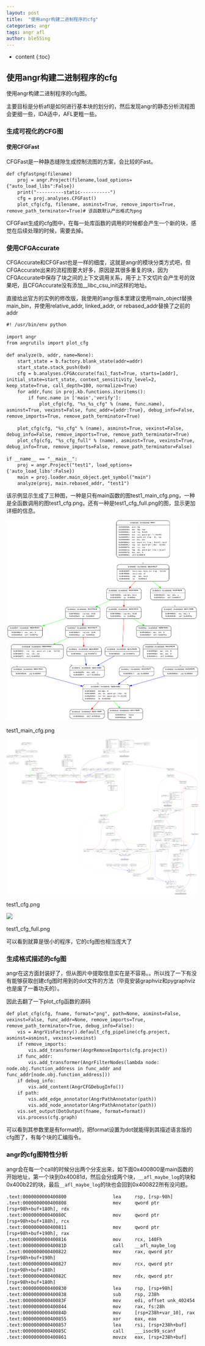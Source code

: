 ```yaml
---
layout: post
title:  "使用angr构建二进制程序的cfg"
categories: angr
tags: angr afl
author: ble55ing
---
```


* content
{:toc}
## 使用angr构建二进制程序的cfg

使用angr构建二进制程序的cfg图。

主要目标是分析afl是如何进行基本块的划分的，然后发现angr的静态分析流程图会更细一些，IDA适中，AFL更粗一些。

### 生成可视化的CFG图

#### 使用CFGFast

CFGFast是一种静态缝隙生成控制流图的方案，会比较的Fast。

```
def cfgfastpng(filename)
    proj = angr.Project(filename,load_options={"auto_load_libs":False})
    print("----------static-----------")
    cfg = proj.analyses.CFGFast()
    plot_cfg(cfg, filename, asminst=True, remove_imports=True, remove_path_terminator=True)# 该函数默认产出格式为png
```

CFGFast生成的cfg图中，在每一处库函数的调用的时候都会产生一个新的块，感觉在后续处理的时候，需要去掉。

### 使用CFGAccurate

CFGAccurate和CFGFast也是一样的细度，这就是angr的模块分类方式吧，但CFGAccurate出来的流程图要大好多，原因是其很多重复的块，因为CFGAccurate中保存了块之间的上下文调用关系，用于上下文切片会产生号的效果吧，且CFGAccurate没有添加__libc_csu_init这样的地址。

直接给出官方的实例的修改版，我使用的angr版本里建议使用main_object替换main_bin，并使用relative_addr, linked_addr, or rebased_addr替换了之前的addr

```
#! /usr/bin/env python
 
import angr
from angrutils import plot_cfg

def analyze(b, addr, name=None):
    start_state = b.factory.blank_state(addr=addr)
    start_state.stack_push(0x0)
    cfg = b.analyses.CFGAccurate(fail_fast=True, starts=[addr], initial_state=start_state, context_sensitivity_level=2, keep_state=True, call_depth=100, normalize=True)
    for addr,func in proj.kb.functions.iteritems():
        if func.name in ['main','verify']:
            plot_cfg(cfg, "%s_%s_cfg" % (name, func.name), asminst=True, vexinst=False, func_addr={addr:True}, debug_info=False, remove_imports=True, remove_path_terminator=True)
 
    plot_cfg(cfg, "%s_cfg" % (name), asminst=True, vexinst=False, debug_info=False, remove_imports=True, remove_path_terminator=True)
    plot_cfg(cfg, "%s_cfg_full" % (name), asminst=True, vexinst=True, debug_info=True, remove_imports=False, remove_path_terminator=False)
 
if __name__ == "__main__":
    proj = angr.Project("test1", load_options={'auto_load_libs':False})
    main = proj.loader.main_object.get_symbol("main")
    analyze(proj, main.rebased_addr, "test1")
```

该示例显示生成了三种图，一种是只有main函数的图test1_main_cfg.png，一种是全函数调用的图test1_cfg.png，还有一种是test1_cfg_full.png的图，显示更加详细的信息。

![](https://raw.githubusercontent.com/ble55ing/PicGo/master/test1_main_cfg.png)

test1_main_cfg.png

![](https://raw.githubusercontent.com/ble55ing/PicGo/master/test1.png)

test1_cfg.png

![](https://raw.githubusercontent.com/ble55ing/PicGo/master/test1_cfg_full.png)

test1_cfg_full.png

可以看到就算是很小的程序，它的cfg图也相当庞大了

### 生成格式描述的cfg图

angr在这方面封装好了，但从图片中提取信息实在是不容易。。所以找了一下有没有能够获取创建cfg图时用到的dot文件的方法（毕竟安装graphviz和pygraphviz也是废了一番功夫的）。

因此去翻了一下plot_cfg函数的源码

```
def plot_cfg(cfg, fname, format="png", path=None, asminst=False, vexinst=False, func_addr=None, remove_imports=True, remove_path_terminator=True, debug_info=False):
    vis = AngrVisFactory().default_cfg_pipeline(cfg.project, asminst=asminst, vexinst=vexinst)
    if remove_imports:
        vis.add_transformer(AngrRemoveImports(cfg.project))
    if func_addr:
        vis.add_transformer(AngrFilterNodes(lambda node: node.obj.function_address in func_addr and func_addr[node.obj.function_address]))
    if debug_info:
        vis.add_content(AngrCFGDebugInfo())
    if path:
        vis.add_edge_annotator(AngrPathAnnotator(path))
        vis.add_node_annotator(AngrPathAnnotator(path))
    vis.set_output(DotOutput(fname, format=format))    
    vis.process(cfg.graph) 
```

可以看到其参数里是有format的，把format设置为dot就能得到其描述语言版的cfg图了，有每个块的汇编指令。

### angr的cfg图特性分析

angr会在每一个call的时候分出两个分支出来，如下面0x400800是main函数的开始地址，第一个块到0x40081d，然后会分成两个块，```__afl_maybe_log```的块和0x400b22的块，最后```__afl_maybe_log```的块也会回到0x400822所有没问题。

```
.text:0000000000400800                 lea     rsp, [rsp-98h]
.text:0000000000400808                 mov     qword ptr [rsp+98h+buf+180h], rdx
.text:000000000040080C                 mov     qword ptr [rsp+98h+buf+188h], rcx
.text:0000000000400811                 mov     qword ptr [rsp+98h+buf+190h], rax
.text:0000000000400816                 mov     rcx, 140Fh
.text:000000000040081D                 call    __afl_maybe_log
.text:0000000000400822                 mov     rax, qword ptr [rsp+98h+buf+190h]
.text:0000000000400827                 mov     rcx, qword ptr [rsp+98h+buf+188h]
.text:000000000040082C                 mov     rdx, qword ptr [rsp+98h+buf+180h]
.text:0000000000400830                 lea     rsp, [rsp+98h]
.text:0000000000400838                 sub     rsp, 238h
.text:000000000040083F                 mov     edi, offset unk_402454
.text:0000000000400844                 mov     rax, fs:28h
.text:000000000040084D                 mov     [rsp+238h+var_10], rax
.text:0000000000400855                 xor     eax, eax
.text:0000000000400857                 lea     rsi, [rsp+238h+buf]
.text:000000000040085C                 call    ___isoc99_scanf
.text:0000000000400861                 movzx   eax, [rsp+238h+buf]
```



